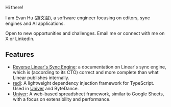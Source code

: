 Hi there!

I am Evan Hu (胡文召), a software engineer focusing on editors, sync engines and AI applications.

Open to new opportunities and challenges. Email me or connect with me on X or LinkedIn.

## Features

- [Reverse Linear's Sync Engine](https://github.com/wzhudev/reverse-linear-sync-engine): a documentation on Linear's sync engine, which is (according to its CTO) correct and more complete than what Linear publishes internally.
- [redi](https://github.com/wzhudev/redi): A lightweight dependency injection framework for TypeScript. Used in [Univer](https://github.com/dream-num/univer) and ByteDance.
- [Univer](https://github.com/dream-num/univer): A web-based spreadsheet framework, similar to Google Sheets, with a focus on extensibility and performance.
